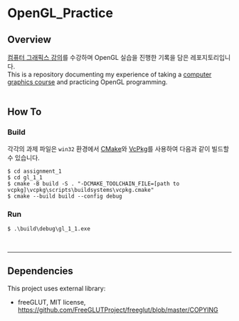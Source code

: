 # OpenGL_Practice

## Overview

[컴퓨터 그래픽스 강의](http://giplab.kyonggi.ac.kr/)를 수강하며 OpenGL 실습을 진행한 기록을 담은 레포지토리입니다.  
This is a repository documenting my experience of taking a [computer graphics course](http://giplab.kyonggi.ac.kr/) and practicing OpenGL programming.  
<br/>

## How To

### Build

각각의 과제 파일은 `win32` 환경에서 [CMake](https://cmake.org/)와 [VcPkg](https://github.com/microsoft/vcpkg)를 사용하여 다음과 같이 빌드할 수 있습니다.  

```console
$ cd assignment_1
$ cd gl_1_1
$ cmake -B build -S . "-DCMAKE_TOOLCHAIN_FILE=[path to vcpkg]\vcpkg\scripts\buildsystems\vcpkg.cmake"
$ cmake --build build --config debug
```  
  
### Run
```console
$ .\build\debug\gl_1_1.exe
```
<br/>

***

## Dependencies

This project uses external library:

- freeGLUT, MIT license, https://github.com/FreeGLUTProject/freeglut/blob/master/COPYING